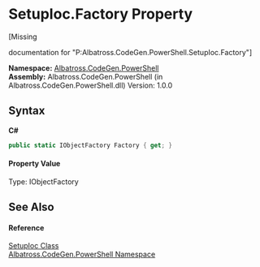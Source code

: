 # SetupIoc.Factory Property 
 

\[Missing <summary> documentation for "P:Albatross.CodeGen.PowerShell.SetupIoc.Factory"\]

**Namespace:**&nbsp;<a href="2d65aacd-c98f-bceb-356d-e6ad958655fd">Albatross.CodeGen.PowerShell</a><br />**Assembly:**&nbsp;Albatross.CodeGen.PowerShell (in Albatross.CodeGen.PowerShell.dll) Version: 1.0.0

## Syntax

**C#**<br />
``` C#
public static IObjectFactory Factory { get; }
```


#### Property Value
Type: IObjectFactory

## See Also


#### Reference
<a href="68f0e034-1332-cb3c-c526-f4d58ee40d56">SetupIoc Class</a><br /><a href="2d65aacd-c98f-bceb-356d-e6ad958655fd">Albatross.CodeGen.PowerShell Namespace</a><br />